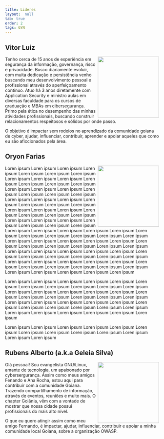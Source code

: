 ```yaml
---
title: Lideres
layout:  null
tab: true
order: 2
tags: GYN
---
```

## Vitor Luiz
<div>
   <p>
      <a href="https://linkedin.com/in/vitorluigi"><img height="200cm" align="right" src="https://avatars.githubusercontent.com/u/13022483?v=4"></a>
   </p>
   <p> 
Tenho cerca de 15 anos de experiência em segurança da informação, governança, risco e privacidade. Busco diariamente evoluir, com muita dedicação e persistência venho buscando meu desenvolvimento pessoal e profissional através do aperfeiçoamento contínuo. Atuo há 3 anos diretamente com Application Security e ministro aulas em diversas faculdade para os cursos de graduação e MBAs em cibersegurança. Primo pela ética no desempenho das minhas atividades profissionais, buscando construir relacionamentos respeitosos e sólidos por onde passo.
   </p>
   <p>
      O objetivo é impactar sem rodeios no aprendizado da comunidade goiana de cyber, ajudar, influenciar, contribuir, aprender e apoiar aqueles que como eu são aficcionados pela área.
   </p>
</div>

## Oryon Farias
<div>
  <p>
      <a href="https://www.linkedin.com/in/oryon-farias"><img height="200cm" align="right" src="https://github.com/oryonfarias.png"></a>
  </p>
  <p> 
Loren ipsum Loren ipsum Loren ipsum  Loren ipsum  Loren ipsum  Loren ipsum  Loren ipsum  Loren ipsum  Loren ipsum Loren ipsum Loren ipsum  Loren ipsum  Loren ipsum Loren ipsum Loren ipsum Loren ipsum  Loren ipsum  Loren ipsum  Loren ipsum  Loren ipsum  Loren ipsum  Loren ipsum Loren ipsum Loren ipsum  Loren ipsum  Loren ipsum
Loren ipsum Loren ipsum Loren ipsum  Loren ipsum  Loren ipsum  Loren ipsum  Loren ipsum  Loren ipsum  Loren ipsum Loren ipsum Loren ipsum  Loren ipsum  Loren ipsum
Loren ipsum Loren ipsum Loren ipsum  Loren ipsum  Loren ipsum  Loren ipsum  Loren ipsum  Loren ipsum  Loren ipsum Loren ipsum Loren ipsum  Loren ipsum  Loren ipsum
Loren ipsum Loren ipsum Loren ipsum  Loren ipsum  Loren ipsum  Loren ipsum  Loren ipsum  Loren ipsum  Loren ipsum Loren ipsum Loren ipsum  Loren ipsum  Loren ipsum
Loren ipsum Loren ipsum Loren ipsum  Loren ipsum  Loren ipsum  Loren ipsum  Loren ipsum  Loren ipsum  Loren ipsum Loren ipsum Loren ipsum  Loren ipsum  Loren ipsum
Loren ipsum Loren ipsum Loren ipsum  Loren ipsum  Loren ipsum  Loren ipsum  Loren ipsum  Loren ipsum  Loren ipsum Loren ipsum Loren ipsum  Loren ipsum  Loren ipsum

  </p>
  <p> 
Loren ipsum Loren ipsum Loren ipsum  Loren ipsum  Loren ipsum  Loren ipsum  Loren ipsum  Loren ipsum  Loren ipsum Loren ipsum Loren ipsum  Loren ipsum  Loren ipsum
Loren ipsum Loren ipsum Loren ipsum  Loren ipsum  Loren ipsum  Loren ipsum  Loren ipsum  Loren ipsum  Loren ipsum Loren ipsum Loren ipsum  Loren ipsum  Loren ipsum
Loren ipsum Loren ipsum Loren ipsum  Loren ipsum  Loren ipsum  Loren ipsum  Loren ipsum  Loren ipsum  Loren ipsum Loren ipsum Loren ipsum  Loren ipsum  Loren ipsum
  </p>
  <p> 
Loren ipsum Loren ipsum Loren ipsum  Loren ipsum  Loren ipsum  Loren ipsum  Loren ipsum  Loren ipsum  Loren ipsum Loren ipsum Loren ipsum  Loren ipsum  Loren ipsum
  </p>
</div>

## Rubens Alberto (a.k.a Geleia Silva) 
<div>

  <p>
    <a href="https://www.linkedin.com/in/rubensalbertosilva">
      <img height="200cm" align="right" src="https://user-images.githubusercontent.com/108578555/192782476-1792cbd5-946b-44d2-92ec-defbfe7a358a.png">
    </a>
  </p>
  <p> 
     Olá pessoal! Sou evangelista GNU/Linux, amante de tecnologia, um apaixonado por cybersergurança. Assim como meus amigos Fenando e Ana Rocha, estou aqui para contribuir com a comunidade Goiana. Trazendo compartilhamento de informação, através de eventos, reuniões e muito mais. O chapter Goiânia, vêm com a vontade de mostrar que nossa cidade possui profissionais do mais alto nível. 
  </p>
  <p> 
     O que eu quero atingir assim como meu amigo Fernando, é impactar, ajudar, influenciar, contribuir e apoiar a minha comunidade local Goiana, sobre a organização OWASP. 
  </p>
</div> 
